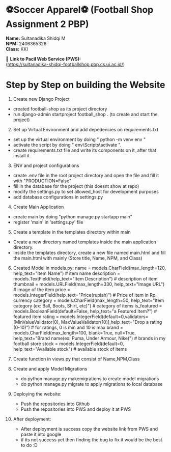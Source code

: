 # ⚽Soccer Apparel⚽ (Football Shop Assignment 2 PBP)

**Name:** Sultanadika Shidqi M  
**NPM:** 2406365326  
**Class:** KKI  

🔗 **Link to Pacil Web Service (PWS):**  
(https://sultanadika-shidqi-footballshop.pbp.cs.ui.ac.id/)


# Step by Step on building the Website

1. Create new Django Project
  - created football-shop as its project directory
  - run django-admin startproject football_shop . (to create and start the project)

2. Set up Virtual Environment and add depedencies on requirements.txt
  - set up the virtual environment by doing " python -m venv env "
  - activate the script by doing " env\Scripts\activate ".
  - create requirements.txt file and write its components on it, after that install it 

3. ENV and project configurations
  - create .env file in the root project directory and open the file and fill it with "PRODUCTION=False"
  - fill in the database for the project (this doesnt show at repo)
  - modify the settings.py to set allowed_host for development purposes
  - add database configurations in settings.py

4. Create Main Application
  - create main by doing "python manage.py startapp main"
  - register 'main' in 'settings.py' file

5. Create a template in the templates directory within main
  - Create a new directory named templates inside the main application directory.
  - Inside the templates directory, create a new file named main.html and fill the main.html with mainly (Store title, Name, NPM, and Class)

6. Created Model in models.py:
      name = models.CharField(max_length=120, help_text="Item Name")                                                                    # item name
      description = models.TextField(help_text="Item Description")                                                                      # description of item
      thumbnail = models.URLField(max_length=330, help_text="Image URL")                                                                # image of the item
      price = models.IntegerField(help_text="Price(rupiah)")                                                                            # Price of item in Rp. currency
      category = models.CharField(max_length=50, help_text="Item category (ex: Ball, Boots, Shirt, etc)")                               # category of items
      is_featured = models.BooleanField(default=False, help_text="a Featured Item?")                                                    # featured item 
      rating = models.IntegerField(default=0,validators=[MinValueValidator(0), MaxValueValidator(10)],help_text="Drop a rating (0-10)") # for ratings, 0 is min and 10 is max
      brand = models.CharField(max_length=100, blank=True, null=True, help_text="Brand name(ex: Puma, Under Armour, Nike)")             # brands in my football store
      stock = models.IntegerField(default=0, help_text="Available stock")                                                               # available stock of items

7. Create function in views.py that consist of Name,NPM,Class

8. Create and apply Model Migrations
   - do python manage.py makemigrations to create model migrations
   - do python manage.py migrate to apply migrations to local database
     
9. Deploying the website:
   - Push the repositories into Github
   - Push the repositories into PWS and deploy it at PWS
   
10. After deployment:
    - After deployment is success copy the website link from PWS and paste it into google
    - if its not success yet then finding the bug to fix it would be the best to do :D

